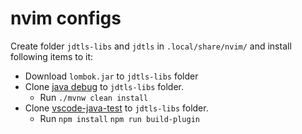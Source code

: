# nvim configs

Create folder `jdtls-libs` and `jdtls` in `.local/share/nvim/` and install following items to it:

- Download `lombok.jar` to `jdtls-libs` folder
- Clone [java debug](https://github.com/microsoft/java-debug) to `jdtls-libs` folder.
  - Run `./mvnw clean install`
- Clone [vscode-java-test](https://github.com/microsoft/vscode-java-test) to `jdtls-libs` folder.
  - Run `npm install` `npm run build-plugin`

